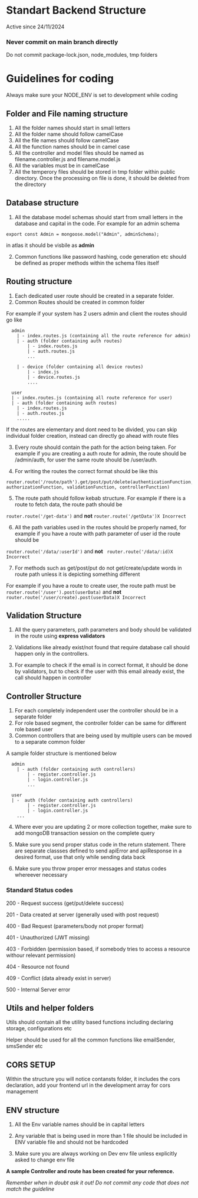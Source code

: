 # Standart Backend Structure
Active since 24/11/2024

### Never commit on main branch directly
Do not commit package-lock.json, node_modules, tmp folders

# Guidelines for coding 
Always make sure your NODE_ENV is set to development while coding

## Folder and File naming structure
1. All the folder names should start in small letters
2. All the folder name should follow camelCase
3. All the file names should follow camelCase
4. All the function names should be in camel case
5. All the controller and model files should be named as filename.controller.js and filename.model.js
6. All the variables must be in camelCase
7. All the temperory files should be stored in tmp folder within public directory. Once the processing on file is done, it should be deleted from the directory


## Database structure

1. All the database model schemas should start from small letters in the database and capital in the code. For example for an admin schema

```
export const Admin = mongoose.model("Admin", adminSchema); 
```
in atlas it should be visbile as **admin**

2. Common functions like password hashing, code generation etc should be defined as proper methods within the schema files itself

## Routing structure

1. Each dedicated user route should be created in a separate folder.
2. Common Routes should be created in common folder

For example if your system has 2 users admin and client the routes should go like 

```
  admin
    | - index.routes.js (containing all the route reference for admin)
    | - auth (folder containing auth routes)
        | - index.routes.js
        | - auth.routes.js
        ...

    | - device (folder containing all device routes)
        | - index.js
        | - device.routes.js
        ....

  user
  | - index.routes.js (containing all route reference for user)
  | - auth (folder containing auth routes)
    | - index.routes.js
    | - auth.routes.js
    .....

```
If the routes are elementary and dont need to be divided, you can skip individual folder creation, instead can directly go ahead with route files

3. Every route should contain the path for the action being taken. For example if you are creating a auth route for admin, the route should be /admin/auth, for user the same route should be /user/auth. 

4. For writing the routes the correct format should be like this

```  
router.route('/route/path').get/post/put/delete(authenticationFunction, authorizationFunction, validationFunction, controllerFunction)
```

5. The route path should follow kebab structure. For example if there is a route to fetch data, the route path should be 

``` router.route('/get-data') ``` and **not** ``` router.route('/getData')X Incorrect ```

6. All the path variables used in the routes should be properly named, for example if you have a route with path parameter of user id the route should be 

``` router.route('/data/:userId') ``` and **not** ``` router.route('/data/:id)X Incorrect```

7. For methods such as get/post/put do not get/create/update words in route path unless it is depicting something different

For example if you have a route to create user, the route path must be
``` router.route('/user').post(userData)``` and **not** ``` router.route('/user/create).post(userData)X Incorrect```


## Validation Structure
1. All the query parameters, path parameters and body should be validated in the route using **express validators**

2. Validations like already exist/not found that require database call should happen only in the controllers. 

3. For example to check if the email is in correct format, it should be done by validators, but to check if the user with this email already exist, the call should happen in controller


## Controller Structure

1. For each completely independent user the controller should be in a separate folder
2. For role based segment, the controller folder can be same for different role based user
3. Common controllers that are being used by multiple users can be moved to a separate common folder

A sample folder structure is mentioned below

``` 
  admin
    | - auth (folder containing auth controllers)
        | - register.controller.js
        | - login.controller.js
        ...

  user
  | -  auth (folder containing auth controllers)
        | - register.controller.js
        | - login.controller.js
    ...

```

4. Where ever you are updating 2 or more collection together, make sure to add mongoDB transaction session on the complete query

5. Make sure you send proper status code in the return statement. There are separate classses defined to send apiError and apiResponse in a desired format, use that only while sending data back

6. Make sure you throw proper error messages and status codes whereever necessary

### Standard Status codes 

200 - Request success (get/put/delete success)

201 - Data created at server (generally used with post request)

400 - Bad Request (parameters/body not proper format)

401 - Unauthorized (JWT missing)

403 - Forbidden (permission based, if somebody tries to access a resource withour relevant permission)

404 - Resource not found

409 - Conflict (data already exist in server)

500 - Internal Server error

## Utils and helper folders

Utils should contain all the utility based functions including declaring storage, configurations etc

Helper should be used for all the common functions like emailSender, smsSender etc


## CORS SETUP

Within the structure you will notice contansts folder, it includes the cors declaration, add your frontend url in the development array for cors management

## ENV structure

1. All the Env variable names should be in capital letters

2. Any variable that is being used in more than 1 file should be included in ENV variable file and should not be hardcoded

3. Make sure you are always working on Dev env file unless explicitly asked to change env file


**A sample Controller and route has been created for your reference.**

*Remember when in doubt ask it out! Do not commit any code that does not match the guideline*
